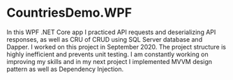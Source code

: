 # CountriesDemo.WPF

In this WPF .NET Core app I practiced API requests and deserializing API responses, as well as CRU of CRUD using SQL Server database and Dapper.
I worked on this project in September 2020.
The project structure is highly inefficient and prevents unit testing. I am constantly working on improving my skills and in my next project I implemented MVVM design pattern as well as Dependency Injection.
